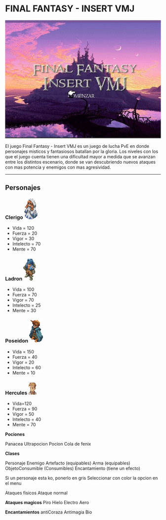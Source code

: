   # FINAL FANTASY - INSERT VMJ
  
  <p align="center">
  <img src="https://github.com/pdepviernestm/2021-objetos-tp-integrador-insert-vmj-mat/blob/main/assets/presentacion/inicioJuego.jpeg"/>
  </p>


El juego Final Fantasy - Insert VMJ es un juego de lucha PvE en donde personajes misticos y fantasiosos batallan por la gloria. Los niveles con los que el juego cuenta tienen una dificultad mayor a medida que se avanzan entre los distintos escenario, donde se van descubriendo nuevos ataques con mas potencia y enemigos con mas agresividad.     
 ***
## Personajes

### Clerigo    ![WhiteMage2F](../assets/personajes/WhiteMage2F-SW.gif)

* Vida = 120
* Fuerza = 20
* Vigor = 30
* Intelecto = 70
* Mente = 70

### Ladron ![Thief2M](../assets/personajes/Thief2M-SW.gif)
* Vida = 100
* Fuerza = 70
* Vigor = 70
* Intelecto = 25
* Mente = 30

### Poseidon ![Summoner2M](../assets/personajes/Summoner2M-SW.gif)
*	Vida = 150
*	Fuerza = 40
*	Vigor = 20
*	Intelecto = 60
*	Mente = 10

### Hercules ![Hercules](../assets/personajes/Knight3M.gif)
* Vida=120
* Fuerza = 90
* Vigor = 50
* Intelecto = 40
* Mente = 70


**Pociones**

Panacea
Ultrapocion
Pocion
Cola de fenix

**Clases** 

Personaje
Enemigo
Artefacto (equipables)
Arma (equipables)
ObjetoConsumible (Consumibles)
Encantamiento (tiene un efecto)


Si un personaje esta ko, ponerlo en gris
Seleccionar con color la opcion en el menu

Ataques fisicos
Ataque normal

**Ataques magicos**
Piro
Hielo
Electro
Aero

**Encantamientos**
antiCoraza
Antimagia
Bio


